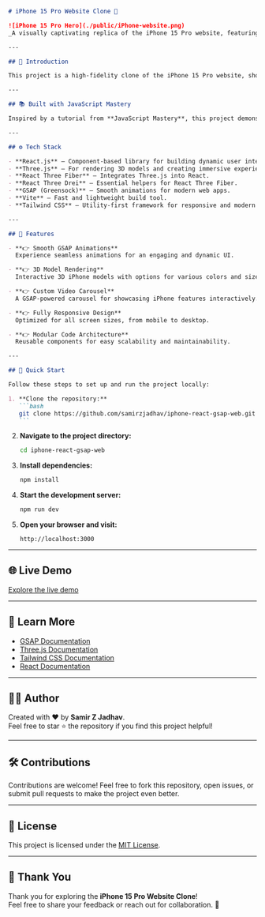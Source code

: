 ````markdown
# iPhone 15 Pro Website Clone 🚀

![iPhone 15 Pro Hero](./public/iPhone-website.png)  
_A visually captivating replica of the iPhone 15 Pro website, featuring cutting-edge animations and 3D interactions._

---

## 🤖 Introduction

This project is a high-fidelity clone of the iPhone 15 Pro website, showcasing **Three.js** for 3D model rendering and **GSAP (Greensock Animation Platform)** for smooth animations. From dynamic 3D models in various colors and sizes to a custom video carousel, this clone is a testament to modern web design and interactive experiences.

---

## 📚 Built with JavaScript Mastery

Inspired by a tutorial from **JavaScript Mastery**, this project demonstrates advanced techniques in **React Three Fiber**, **GSAP**, and **Three.js**. It's perfect for anyone looking to deepen their understanding of interactive web development.

---

## ⚙️ Tech Stack

- **React.js** – Component-based library for building dynamic user interfaces.
- **Three.js** – For rendering 3D models and creating immersive experiences.
- **React Three Fiber** – Integrates Three.js into React.
- **React Three Drei** – Essential helpers for React Three Fiber.
- **GSAP (Greensock)** – Smooth animations for modern web apps.
- **Vite** – Fast and lightweight build tool.
- **Tailwind CSS** – Utility-first framework for responsive and modern styling.

---

## 🔋 Features

- **👉 Smooth GSAP Animations**  
  Experience seamless animations for an engaging and dynamic UI.

- **👉 3D Model Rendering**  
  Interactive 3D iPhone models with options for various colors and sizes.

- **👉 Custom Video Carousel**  
  A GSAP-powered carousel for showcasing iPhone features interactively.

- **👉 Fully Responsive Design**  
  Optimized for all screen sizes, from mobile to desktop.

- **👉 Modular Code Architecture**  
  Reusable components for easy scalability and maintainability.

---

## 🤸 Quick Start

Follow these steps to set up and run the project locally:

1. **Clone the repository:**
   ```bash
   git clone https://github.com/samirzjadhav/iphone-react-gsap-web.git
   ```
````

2. **Navigate to the project directory:**

   ```bash
   cd iphone-react-gsap-web
   ```

3. **Install dependencies:**

   ```bash
   npm install
   ```

4. **Start the development server:**

   ```bash
   npm run dev
   ```

5. **Open your browser and visit:**
   ```
   http://localhost:3000
   ```

---

## 🌐 Live Demo

[Explore the live demo](https://github.com/samirzjadhav/iphone-react-gsap-web)

---

## 📖 Learn More

- [GSAP Documentation](https://greensock.com/docs/)
- [Three.js Documentation](https://threejs.org/docs/)
- [Tailwind CSS Documentation](https://tailwindcss.com/docs)
- [React Documentation](https://reactjs.org/docs/getting-started.html)

---

## 👨‍💻 Author

Created with ❤️ by **Samir Z Jadhav**.  
Feel free to star ⭐ the repository if you find this project helpful!

---

## 🛠️ Contributions

Contributions are welcome! Feel free to fork this repository, open issues, or submit pull requests to make the project even better.

---

## 📄 License

This project is licensed under the [MIT License](LICENSE).

---

## 🙌 Thank You

Thank you for exploring the **iPhone 15 Pro Website Clone**!  
Feel free to share your feedback or reach out for collaboration. 🚀

```

```
